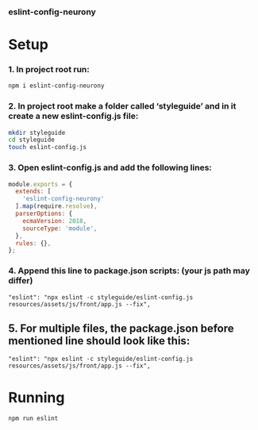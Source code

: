 ### eslint-config-neurony

# Setup

### 1. In project root run:
```sh
npm i eslint-config-neurony
```

### 2. In project root make a folder called ‘styleguide’ and in it create a new eslint-config.js file:
```sh
mkdir styleguide
cd styleguide
touch eslint-config.js
```

### 3. Open eslint-config.js and add the following lines:
```js
module.exports = {
  extends: [
    'eslint-config-neurony'
  ].map(require.resolve),
  parserOptions: {
    ecmaVersion: 2018,
    sourceType: 'module',
  },
  rules: {},
};
```

### 4. Append this line to package.json scripts: (your js path may differ)
```
"eslint": "npx eslint -c styleguide/eslint-config.js resources/assets/js/front/app.js --fix",
```

## 5. For multiple files, the package.json before mentioned line should look like this:

```
"eslint": "npx eslint -c styleguide/eslint-config.js resources/assets/js/front/app.js --fix",
```


# Running

```sh
npm run eslint
```



